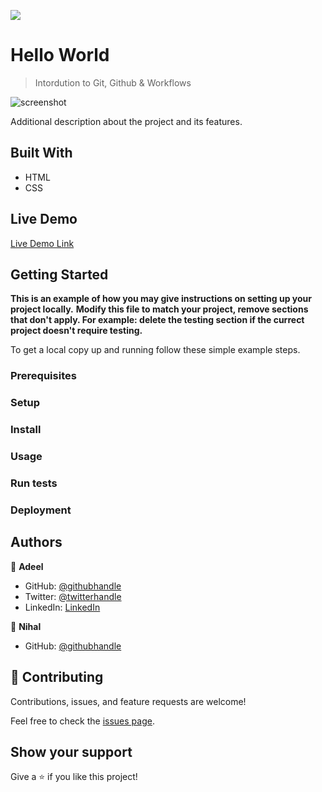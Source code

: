 ![](https://img.shields.io/badge/Microverse-blueviolet)

# Hello World

> Intordution to Git, Github & Workflows

![screenshot](./app_screenshot.png)

Additional description about the project and its features.

## Built With

- HTML
- CSS

## Live Demo

[Live Demo Link](https://microverse-sessions.github.io/hello-world/)


## Getting Started

**This is an example of how you may give instructions on setting up your project locally.**
**Modify this file to match your project, remove sections that don't apply. For example: delete the testing section if the currect project doesn't require testing.**


To get a local copy up and running follow these simple example steps.

### Prerequisites

### Setup

### Install

### Usage

### Run tests

### Deployment



## Authors

👤 **Adeel**

- GitHub: [@githubhandle](https://github.com/bashforger)
- Twitter: [@twitterhandle](https://twitter.com/bashforge)
- LinkedIn: [LinkedIn](https://linkedin.com/muhammad-adeel-danish/)

👤 **Nihal**

- GitHub: [@githubhandle](https://github.com/apricot12)

## 🤝 Contributing

Contributions, issues, and feature requests are welcome!

Feel free to check the [issues page](issues/).

## Show your support

Give a ⭐️ if you like this project!
